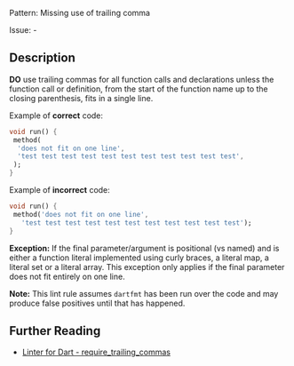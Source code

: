 Pattern: Missing use of trailing comma

Issue: -

## Description

**DO** use trailing commas for all function calls and declarations unless the
function call or definition, from the start of the function name up to the
closing parenthesis, fits in a single line.

Example of **correct** code:

```dart
void run() {
 method(
  'does not fit on one line',
  'test test test test test test test test test test test',
 );
}
```

Example of **incorrect** code:

```dart
void run() {
 method('does not fit on one line',
   'test test test test test test test test test test test');
}
```

**Exception:** If the final parameter/argument is positional (vs named) and is
either a function literal implemented using curly braces, a literal map, a
literal set or a literal array. This exception only applies if the final
parameter does not fit entirely on one line.

**Note:** This lint rule assumes `dartfmt` has been run over the code and may
produce false positives until that has happened.

## Further Reading

* [Linter for Dart - require_trailing_commas](https://dart.dev/tools/linter-rules/require_trailing_commas)